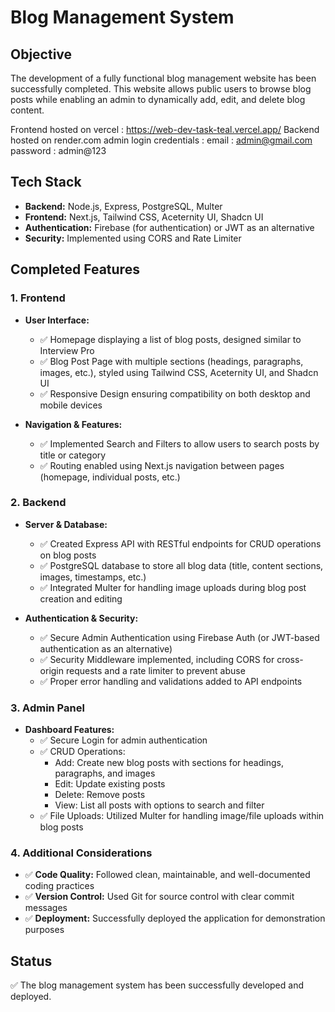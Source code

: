 # Blog Management System

## Objective
The development of a fully functional blog management website has been successfully completed. This website allows public users to browse blog posts while enabling an admin to dynamically add, edit, and delete blog content.

Frontend hosted on vercel : https://web-dev-task-teal.vercel.app/
Backend hosted on render.com
admin login credentials :
email : admin@gmail.com
password : admin@123

## Tech Stack
- **Backend:** Node.js, Express, PostgreSQL, Multer
- **Frontend:** Next.js, Tailwind CSS, Aceternity UI, Shadcn UI
- **Authentication:** Firebase (for authentication) or JWT as an alternative
- **Security:** Implemented using CORS and Rate Limiter

## Completed Features

### 1. Frontend
- **User Interface:**
  - ✅ Homepage displaying a list of blog posts, designed similar to Interview Pro
  - ✅ Blog Post Page with multiple sections (headings, paragraphs, images, etc.), styled using Tailwind CSS, Aceternity UI, and Shadcn UI
  - ✅ Responsive Design ensuring compatibility on both desktop and mobile devices

- **Navigation & Features:**
  - ✅ Implemented Search and Filters to allow users to search posts by title or category
  - ✅ Routing enabled using Next.js navigation between pages (homepage, individual posts, etc.)

### 2. Backend
- **Server & Database:**
  - ✅ Created Express API with RESTful endpoints for CRUD operations on blog posts
  - ✅ PostgreSQL database to store all blog data (title, content sections, images, timestamps, etc.)
  - ✅ Integrated Multer for handling image uploads during blog post creation and editing

- **Authentication & Security:**
  - ✅ Secure Admin Authentication using Firebase Auth (or JWT-based authentication as an alternative)
  - ✅ Security Middleware implemented, including CORS for cross-origin requests and a rate limiter to prevent abuse
  - ✅ Proper error handling and validations added to API endpoints

### 3. Admin Panel
- **Dashboard Features:**
  - ✅ Secure Login for admin authentication
  - ✅ CRUD Operations:
    - Add: Create new blog posts with sections for headings, paragraphs, and images
    - Edit: Update existing posts
    - Delete: Remove posts
    - View: List all posts with options to search and filter
  - ✅ File Uploads: Utilized Multer for handling image/file uploads within blog posts

### 4. Additional Considerations
- ✅ **Code Quality:** Followed clean, maintainable, and well-documented coding practices
- ✅ **Version Control:** Used Git for source control with clear commit messages
- ✅ **Deployment:** Successfully deployed the application for demonstration purposes

## Status
✅ The blog management system has been successfully developed and deployed.

